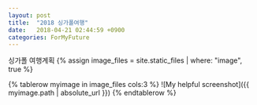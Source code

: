 ```yaml
---
layout: post
title:  "2018 싱가폴여행"
date:   2018-04-21 02:44:59 +0900
categories: ForMyFuture
---
```


싱가폴 여행계획
{% assign image_files = site.static_files | where: "image", true %}
<table>
{% tablerow myimage in image_files cols:3 %}
  ![My helpful screenshot]({{ myimage.path | absolute_url }})
{% endtablerow %}
</table>
